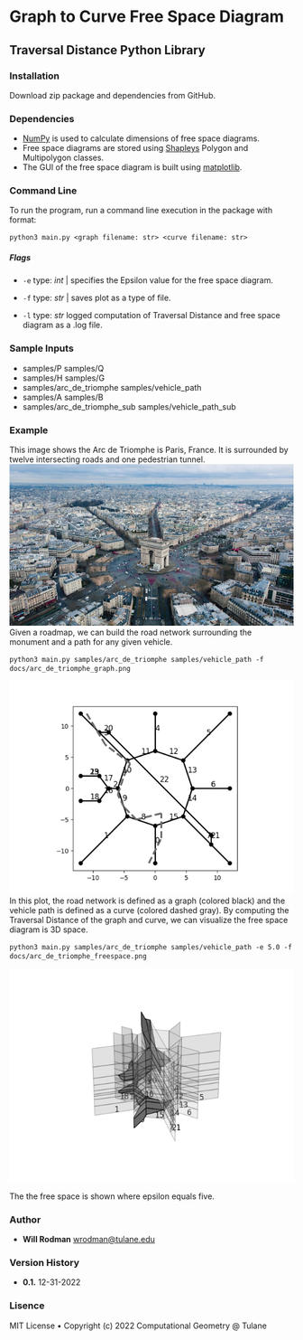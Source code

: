 # Graph to Curve Free Space Diagram
## Traversal Distance Python Library

### Installation
Download zip package and dependencies from GitHub.

### Dependencies
* [NumPy](numpy.org) is used to calculate dimensions of free space diagrams.
* Free space diagrams are stored using [Shapleys](shapely.readthedocs.io)
Polygon and Multipolygon classes.
* The GUI of the free space diagram is built using [matplotlib](matplotlib.org).

### Command Line
To run the program, run a command line execution in the package with format:
```
python3 main.py <graph filename: str> <curve filename: str>
```
##### Flags
* `-e` type: *int* | specifies the Epsilon value for the free space diagram.

* `-f` type: *str* | saves plot as a type of file.

* `-l` type: *str* logged computation of Traversal Distance and free space
diagram as a .log file.

### Sample Inputs
* samples/P samples/Q
* samples/H samples/G
* samples/arc_de_triomphe samples/vehicle_path
* samples/A samples/B
* samples/arc_de_triomphe_sub samples/vehicle_path_sub

### Example
This image shows the Arc de Triomphe is Paris, France. It is surrounded by
twelve intersecting roads and one pedestrian tunnel.   
![Image](/docs/arc_de_triomphe.jpg?raw=true)
Given a roadmap, we can build the road network surrounding the monument
and a path for any given vehicle.
```
python3 main.py samples/arc_de_triomphe samples/vehicle_path -f docs/arc_de_triomphe_graph.png
```
![Image](/docs/arc_de_triomphe_graph.png?raw=true)
In this plot, the road network is defined as a graph (colored black) and the
vehicle path is defined as a curve (colored dashed gray). By computing the
Traversal Distance of the graph and curve, we can visualize the free space
diagram is 3D space.  
```
python3 main.py samples/arc_de_triomphe samples/vehicle_path -e 5.0 -f docs/arc_de_triomphe_freespace.png
```
![Image](/docs/arc_de_triomphe_freespace.png?raw=true)

The the free space is shown where epsilon equals five.

### Author
- **Will Rodman** wrodman@tulane.edu

### Version History
- **0.1.** 12-31-2022

### Lisence
MIT License • Copyright (c) 2022 Computational Geometry @ Tulane
